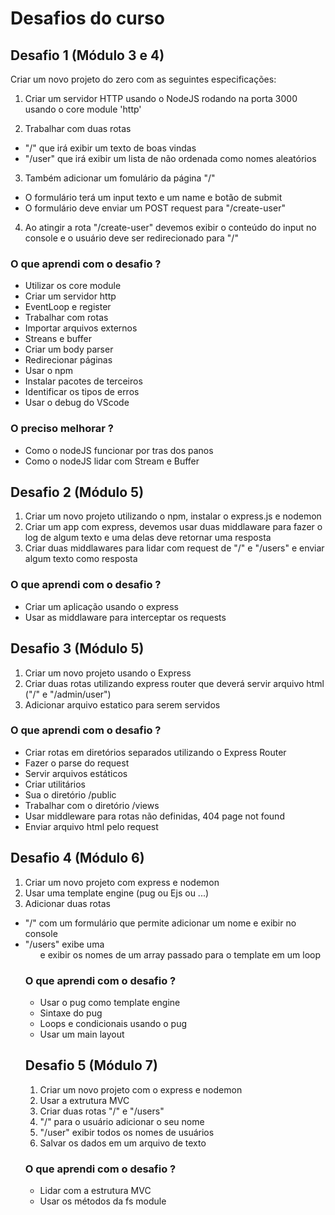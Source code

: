 # Desafios do curso
## Desafio 1 (Módulo 3 e 4)
Criar um novo projeto do zero com as seguintes especificações:

1) Criar um servidor HTTP usando o NodeJS rodando na porta 3000 usando o core module 'http'

2) Trabalhar com duas rotas

*  "/" que irá exibir um texto de boas vindas
*  "/user" que irá exibir um lista de não ordenada como nomes aleatórios

3) Também adicionar um fomulário da página "/"
* O formulário terá um input texto e um name e botão de submit
* O formulário deve enviar um POST request para "/create-user"

4) Ao atingir a rota "/create-user" devemos exibir o conteúdo do input no console e o usuário deve ser redirecionado para "/"
### O que aprendi com o desafio ? 
* Utilizar os core module
* Criar um servidor http
* EventLoop e register
* Trabalhar com rotas
* Importar arquivos externos
* Streans e buffer
* Criar um body parser
* Redirecionar páginas
* Usar o npm
* Instalar pacotes de terceiros
* Identificar os tipos de erros
* Usar o debug do VScode
### O preciso melhorar ?   
* Como o nodeJS funcionar por tras dos panos 
* Como o nodeJS lidar com Stream e Buffer
## Desafio 2 (Módulo 5)
1) Criar um novo projeto utilizando o npm, instalar o express.js e nodemon
2) Criar um app com express, devemos usar duas middlaware para fazer o log de algum texto e uma delas deve retornar uma resposta
3) Criar duas middlawares para lidar com request de "/" e "/users" e enviar algum texto como resposta
### O que aprendi com o desafio ? 
* Criar um aplicação usando o express
* Usar as middlaware para interceptar os requests

## Desafio 3 (Módulo 5)
1) Criar um novo projeto usando o Express
2) Criar duas rotas utilizando express router que deverá servir arquivo html ("/" e "/admin/user")
3) Adicionar arquivo estatico para serem servidos
### O que aprendi com o desafio ? 
* Criar rotas em diretórios separados utilizando o Express Router
* Fazer o parse do request
* Servir arquivos estáticos 
* Criar utilitários
* Sua o diretório /public
* Trabalhar com o diretório /views
* Usar middleware para rotas não definidas, 404 page not found
* Enviar arquivo html pelo request
## Desafio 4 (Módulo 6)
1) Criar um novo projeto com express e nodemon
2) Usar uma template engine (pug ou Ejs ou ...)
3) Adicionar duas rotas
* "/" com um formulário que permite adicionar um nome e exibir no console
* "/users" exibe uma <ul> e exibir os nomes de um array passado para o template em um loop
### O que aprendi com o desafio ? 
* Usar o pug como template engine
* Sintaxe do pug
* Loops e condicionais usando o pug
* Usar um main layout

## Desafio 5 (Módulo 7)
1) Criar um novo projeto com o express e nodemon
2) Usar a extrutura MVC
3) Criar duas rotas "/" e "/users"
4) "/" para o usuário adicionar o seu nome
5) "/user" exibir todos os nomes de usuários
6) Salvar os dados em um arquivo de texto 
### O que aprendi com o desafio ? 
* Lidar com a estrutura MVC
* Usar os métodos da fs module